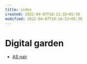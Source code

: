 ```yaml
---
title: index
created: 2022-04-07T10:11:32+05:30
modified: 2022-04-07T10:16:52+05:30
---
```


# Digital garden

- [AS nair](asnair)
